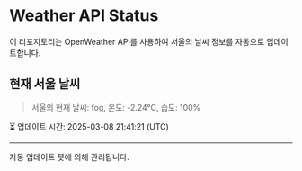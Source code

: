 
# Weather API Status

이 리포지토리는 OpenWeather API를 사용하여 서울의 날씨 정보를 자동으로 업데이트합니다.

## 현재 서울 날씨
> 서울의 현재 날씨: fog, 온도: -2.24°C, 습도: 100%

⏳ 업데이트 시간: 2025-03-08 21:41:21 (UTC)

---
자동 업데이트 봇에 의해 관리됩니다.

